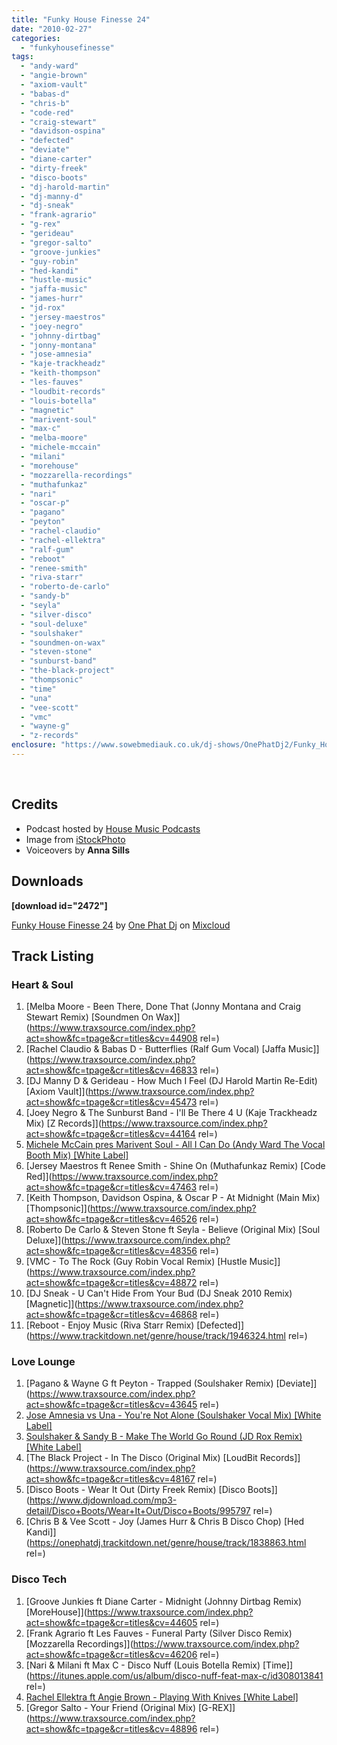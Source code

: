 ```yaml
---
title: "Funky House Finesse 24"
date: "2010-02-27"
categories: 
  - "funkyhousefinesse"
tags: 
  - "andy-ward"
  - "angie-brown"
  - "axiom-vault"
  - "babas-d"
  - "chris-b"
  - "code-red"
  - "craig-stewart"
  - "davidson-ospina"
  - "defected"
  - "deviate"
  - "diane-carter"
  - "dirty-freek"
  - "disco-boots"
  - "dj-harold-martin"
  - "dj-manny-d"
  - "dj-sneak"
  - "frank-agrario"
  - "g-rex"
  - "gerideau"
  - "gregor-salto"
  - "groove-junkies"
  - "guy-robin"
  - "hed-kandi"
  - "hustle-music"
  - "jaffa-music"
  - "james-hurr"
  - "jd-rox"
  - "jersey-maestros"
  - "joey-negro"
  - "johnny-dirtbag"
  - "jonny-montana"
  - "jose-amnesia"
  - "kaje-trackheadz"
  - "keith-thompson"
  - "les-fauves"
  - "loudbit-records"
  - "louis-botella"
  - "magnetic"
  - "marivent-soul"
  - "max-c"
  - "melba-moore"
  - "michele-mccain"
  - "milani"
  - "morehouse"
  - "mozzarella-recordings"
  - "muthafunkaz"
  - "nari"
  - "oscar-p"
  - "pagano"
  - "peyton"
  - "rachel-claudio"
  - "rachel-ellektra"
  - "ralf-gum"
  - "reboot"
  - "renee-smith"
  - "riva-starr"
  - "roberto-de-carlo"
  - "sandy-b"
  - "seyla"
  - "silver-disco"
  - "soul-deluxe"
  - "soulshaker"
  - "soundmen-on-wax"
  - "steven-stone"
  - "sunburst-band"
  - "the-black-project"
  - "thompsonic"
  - "time"
  - "una"
  - "vee-scott"
  - "vmc"
  - "wayne-g"
  - "z-records"
enclosure: "https://www.sowebmediauk.co.uk/dj-shows/OnePhatDj2/Funky_House_Finesse_31_30th_July_2010_128.mp3 audio/mpeg "
---
```


 

## Credits

- Podcast hosted by [House Music Podcasts](https://housemusicpodcasts.co.uk/category/one-phat-dj)
- Image from [iStockPhoto](https://www.istockphoto.com/peelhere/)
- Voiceovers by **Anna Sills**

## Downloads

**\[download id="2472"\]**

[Funky House Finesse 24](https://www.mixcloud.com/onephatdj/funky-house-finesse-24/?utm_source=widget&utm_medium=web&utm_campaign=base_links&utm_term=cloudcast_link) by [One Phat Dj](https://www.mixcloud.com/onephatdj/?utm_source=widget&utm_medium=web&utm_campaign=base_links&utm_term=profile_link) on [Mixcloud](https://www.mixcloud.com/?utm_source=widget&utm_medium=web&utm_campaign=base_links&utm_term=homepage_link)

## Track Listing

### Heart & Soul

1. [Melba Moore - Been There, Done That (Jonny Montana and Craig Stewart Remix) \[Soundmen On Wax\]](https://www.traxsource.com/index.php?act=show&fc=tpage&cr=titles&cv=44908 rel=)
2. [Rachel Claudio & Babas D - Butterflies (Ralf Gum Vocal) \[Jaffa Music\]](https://www.traxsource.com/index.php?act=show&fc=tpage&cr=titles&cv=46833 rel=)
3. [DJ Manny D & Gerideau - How Much I Feel (DJ Harold Martin Re-Edit) \[Axiom Vault\]](https://www.traxsource.com/index.php?act=show&fc=tpage&cr=titles&cv=45473 rel=)
4. [Joey Negro & The Sunburst Band - I'll Be There 4 U (Kaje Trackheadz Mix) \[Z Records\]](https://www.traxsource.com/index.php?act=show&fc=tpage&cr=titles&cv=44164 rel=)
5. [Michele McCain pres Marivent Soul - All I Can Do (Andy Ward The Vocal Booth Mix) \[White Label\]]( rel=)
6. [Jersey Maestros ft Renee Smith - Shine On (Muthafunkaz Remix) \[Code Red\]](https://www.traxsource.com/index.php?act=show&fc=tpage&cr=titles&cv=47463 rel=)
7. [Keith Thompson, Davidson Ospina, & Oscar P - At Midnight (Main Mix) \[Thompsonic\]](https://www.traxsource.com/index.php?act=show&fc=tpage&cr=titles&cv=46526 rel=)
8. [Roberto De Carlo & Steven Stone ft Seyla - Believe (Original Mix) \[Soul Deluxe\]](https://www.traxsource.com/index.php?act=show&fc=tpage&cr=titles&cv=48356 rel=)
9. [VMC - To The Rock (Guy Robin Vocal Remix) \[Hustle Music\]](https://www.traxsource.com/index.php?act=show&fc=tpage&cr=titles&cv=48872 rel=)
10. [DJ Sneak - U Can't Hide From Your Bud (DJ Sneak 2010 Remix) \[Magnetic\]](https://www.traxsource.com/index.php?act=show&fc=tpage&cr=titles&cv=46868 rel=)
11. [Reboot - Enjoy Music (Riva Starr Remix) \[Defected\]](https://www.trackitdown.net/genre/house/track/1946324.html rel=)

### Love Lounge

1. [Pagano & Wayne G ft Peyton - Trapped (Soulshaker Remix) \[Deviate\]](https://www.traxsource.com/index.php?act=show&fc=tpage&cr=titles&cv=43645 rel=)
2. [Jose Amnesia vs Una - You're Not Alone (Soulshaker Vocal Mix) \[White Label\]]( rel=)
3. [Soulshaker & Sandy B - Make The World Go Round (JD Rox Remix) \[White Label\]]( rel=)
4. [The Black Project - In The Disco (Original Mix) \[LoudBit Records\]](https://www.traxsource.com/index.php?act=show&fc=tpage&cr=titles&cv=48167 rel=)
5. [Disco Boots - Wear It Out (Dirty Freek Remix) \[Disco Boots\]](https://www.djdownload.com/mp3-detail/Disco+Boots/Wear+It+Out/Disco+Boots/995797 rel=)
6. [Chris B & Vee Scott - Joy (James Hurr & Chris B Disco Chop) \[Hed Kandi\]](https://onephatdj.trackitdown.net/genre/house/track/1838863.html rel=)

### Disco Tech

1. [Groove Junkies ft Diane Carter - Midnight (Johnny Dirtbag Remix) \[MoreHouse\]](https://www.traxsource.com/index.php?act=show&fc=tpage&cr=titles&cv=44605 rel=)
2. [Frank Agrario ft Les Fauves - Funeral Party (Silver Disco Remix) \[Mozzarella Recordings\]](https://www.traxsource.com/index.php?act=show&fc=tpage&cr=titles&cv=46206 rel=)
3. [Nari & Milani ft Max C - Disco Nuff (Louis Botella Remix) \[Time\]](https://itunes.apple.com/us/album/disco-nuff-feat-max-c/id308013841 rel=)
4. [Rachel Ellektra ft Angie Brown - Playing With Knives \[White Label\]]( rel=)
5. [Gregor Salto - Your Friend (Original Mix) \[G-REX\]](https://www.traxsource.com/index.php?act=show&fc=tpage&cr=titles&cv=48896 rel=)

